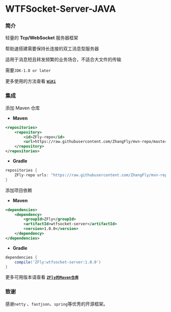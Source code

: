 # WTFSocket-Server-JAVA

### 简介

轻量的 **Tcp/WebSocket** 服务器框架

帮助速搭建需要保持长连接的双工消息型服务器

适用于消息短且转发频繁的业务场合，不适合大文件的传输

需要`JDK-1.8 or later`

更多使用的方法查看 [**`WiKi`**]()

### 集成

添加 Maven 仓库

- **Maven**

```xml
<repositories>
    <repository>
    	<id>ZFly-repo</id>
        <url>https://raw.githubusercontent.com/ZhangFly/mvn-repo/master</url>
    </repository>
</repositories>
```

- **Gradle**

```groovy
repositories {
    ZFly-repo urls: "https://raw.githubusercontent.com/ZhangFly/mvn-repo/master"
}
```

添加项目依赖

- **Maven**

```xml
<dependencies>
	<dependency>
    	<groupId>ZFly</groupId>
        <artifactId>wtfsocket-server</artifactId>
        <version>1.0.0</version>
    </dependency>
</dependencies>
```

- **Gradle**

```groovy
dependencies {
    compile('ZFly:wtfsocket-server:1.0.0')
}
```

更多可用版本请查看 [**`ZFly的Maven仓库`**](https://github.com/ZhangFly/mvn-repo)

### 致谢

感谢`netty` 、`fastjson`、`spring`等优秀的开源框架。

